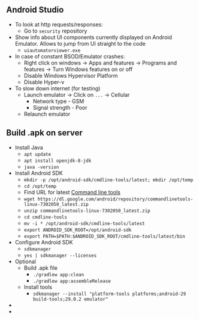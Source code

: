 ## Android Studio
* To look at http requests/responses:
    * Go to `security` repository
* Show info about UI components currently displayed on Android Emulator. Allows to jump from UI straight to the code
    * `uiautomatorviewer.exe`
* In case of constant BSOD/Emulator crashes:
    * Right click on windows -> Apps and features -> Programs and features -> Turn Windows features on or off
    * Disable Windows Hypervisor Platform
    * Disable Hyper-v
* To slow down internet (for testing)
    * Launch emulator -> Click on `...` -> Cellular
        * Network type - GSM
        * Signal strength - Poor
    * Relaunch emulator

## Build .apk on server
* Install Java
    * `apt update`
    * `apt install openjdk-8-jdk`
    * `java -version`
* Install Android SDK
    * `mkdir -p /opt/android-sdk/cmdline-tools/latest; mkdir /opt/temp`
    * `cd /opt/temp`
    * Find URL for latest [Command line tools](https://developer.android.com/studio#command-tools)
    * `wget https://dl.google.com/android/repository/commandlinetools-linux-7302050_latest.zip`
    * `unzip commandlinetools-linux-7302050_latest.zip`
    * `cd cmdline-tools`
    * `mv -i * /opt/android-sdk/cmdline-tools/latest`
    * `export ANDROID_SDK_ROOT=/opt/android-sdk`
    * `export PATH=$PATH:$ANDROID_SDK_ROOT/cmdline-tools/latest/bin`
* Configure Android SDK
    * `sdkmanager`
    * `yes | sdkmanager --licenses` 
* Optional
    * Build .apk file
        * `./gradlew app:clean`
        * `./gradlew app:assembleRelease`
    * Install tools
        * `sdkmanager --install "platform-tools platforms;android-29 build-tools;29.0.2 emulator"`
* 
* 